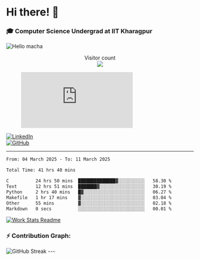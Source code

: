 # Hi there! 👋

### 🎓 Computer Science Undergrad at IIT Kharagpur

<img src="https://raw.githubusercontent.com/sagar-viradiya/sagar-viradiya/master/resources/banner.png" alt="Hello macha">

<p align="center"> 
  Visitor count<br>
  <img src="https://profile-counter.glitch.me/sesiii/count.svg" />
</p>

<figure><embed src="https://wakatime.com/share/@81d5e6c4-c575-43e6-9a9e-85ed25517f53/42cf003a-18dd-42ef-bded-df01146821f2.svg"></embed></figure>

[![LinkedIn](https://img.shields.io/badge/LinkedIn-0077B5?style=for-the-badge&logo=linkedin&logoColor=white)](https://www.linkedin.com/in/sesidadi)  
[![GitHub](https://img.shields.io/badge/GitHub-181717?style=for-the-badge&logo=github&logoColor=white)](https://github.com/sesiii)

---
<!--START_SECTION:waka-->

```txt
From: 04 March 2025 - To: 11 March 2025

Total Time: 41 hrs 40 mins

C          24 hrs 50 mins  ██████████████▓░░░░░░░░░░   58.30 %
Text       12 hrs 51 mins  ███████▓░░░░░░░░░░░░░░░░░   30.19 %
Python     2 hrs 40 mins   █▓░░░░░░░░░░░░░░░░░░░░░░░   06.27 %
Makefile   1 hr 17 mins    ▓░░░░░░░░░░░░░░░░░░░░░░░░   03.04 %
Other      55 mins         ▓░░░░░░░░░░░░░░░░░░░░░░░░   02.18 %
Markdown   0 secs          ░░░░░░░░░░░░░░░░░░░░░░░░░   00.01 %
```

<!--END_SECTION:waka-->


[![Work Stats Readme](https://github.com/sesiii/sesiii/actions/workflows/main.yml/badge.svg)](https://github.com/sesiii/sesiii/actions/workflows/main.yml)

### ⚡ Contribution Graph:

<img src="https://streak-stats.demolab.com/?user=sesiii&theme=radical" alt="GitHub Streak" />
---

